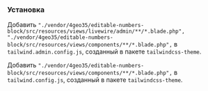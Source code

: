 ### Установка

Добавить `"./vendor/4geo35/editable-numbers-block/src/resources/views/livewire/admin/**/*.blade.php",
        "./vendor/4geo35/editable-numbers-block/src/resources/views/components/**/*.blade.php",` в `tailwind.admin.config.js`, созданный в пакете `tailwindcss-theme`.

Добавить `"./vendor/4geo35/editable-numbers-block/src/resources/views/components/**/*.blade.php",` в `tailwind.config.js`, созданный в пакете `tailwindcss-theme`.

